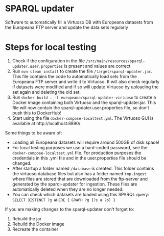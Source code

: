 # SPARQL updater
Software to automatically fill a Virtuoso DB with Europeana datasets from the Europeana FTP server and update 
the data sets regularly

# Steps for local testing
1. Check if the configuration in the file `/src/main/resources/sparql-updater.user.properties` is present and values are correct
2. Run `mvn clean install` to create the file `/target/sparql-updater.jar`.
   This file contains the code to automatically load sets from the Europeana FTP server and write it to Virtuoso.
   It will also check regularly if datasets were modified and if so will update Virtuoso by uploading the set again and
   deleting the old set.
3. Run `docker build . -t europeana/sparql-updater-virtuoso` to create a Docker image containing both
   Virtuoso and the sparql-updater.jar. This file will now contain the sparql-updater.user.properties file, so don't
   push this to DockerHub! 
4. Start using the file `docker-compose-localtest.yml`. The Virtuoso GUI is available at http://localhost:8890/

Some things to be aware of:
* Loading all Europeana datasets will require around 500GB of disk space!
* For local testing purposes we use a hard-coded password, see the `docker-compose-localtest.yml` file.
  For production purposes the credentials in this .yml file and in the user.properties file should be changed.
* After startup a folder named `/database` is created. This folder contains the virtuoso database files but also
  has a folder named `tmp-ingest` where files are stored that are downloaded from the ftp-server and generated by the 
  sparql-updater for ingestion. These files are automatically deleted when they are no longer needed.
* You can check which datasets are loaded using this SPARQL query: `SELECT DISTINCT ?g WHERE { GRAPH ?g {?s a ?o} }`

If you are making changes to the sparql-updater don't forget to:
1. Rebuild the jar
2. Rebuild the Docker image
3. Recreate the container 
